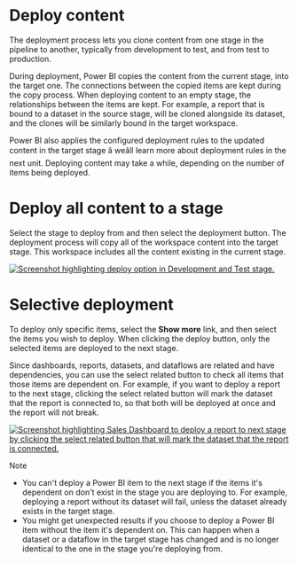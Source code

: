
# 
# Deploy content

The deployment process lets you clone content from one stage in the pipeline to another, typically from development to test, and from test to production.

During deployment, Power BI copies the content from the current stage, into the target one. The connections between the copied items are kept during the copy process. When deploying content to an empty stage, the relationships between the items are kept. For example, a report that is bound to a dataset in the source stage, will be cloned alongside its dataset, and the clones will be similarly bound in the target workspace.

Power BI also applies the configured deployment rules to the updated content in the target stage â weâll learn more about deployment rules in the next unit. Deploying content may take a while, depending on the number of items being deployed.

## 
# Deploy all content to a stage

Select the stage to deploy from and then select the deployment button. The deployment process will copy all of the workspace content into the target stage. This workspace includes all the content existing in the current stage.

[![Screenshot highlighting deploy option in Development and Test stage.](media/deploy-content-stage.png)](media/deploy-content-stage.png#lightbox)

## 
# Selective deployment

To deploy only specific items, select the **Show more** link, and then select the items you wish to deploy. When clicking the deploy button, only the selected items are deployed to the next stage.

Since dashboards, reports, datasets, and dataflows are related and have dependencies, you can use the select related button to check all items that those items are dependent on. For example, if you want to deploy a report to the next stage, clicking the select related button will mark the dataset that the report is connected to, so that both will be deployed at once and the report will not break.

[![Screenshot highlighting Sales Dashboard to deploy a report to next stage by clicking the select related button that will mark the dataset that the report is connected.](media/report-deploy.png)](media/report-deploy.png#lightbox)

Note

- You can't deploy a Power BI item to the next stage if the items it's dependent on don't exist in the stage you are deploying to. For example, deploying a report without its dataset will fail, unless the dataset already exists in the target stage.
- You might get unexpected results if you choose to deploy a Power BI item without the item it's dependent on. This can happen when a dataset or a dataflow in the target stage has changed and is no longer identical to the one in the stage you're deploying from.




